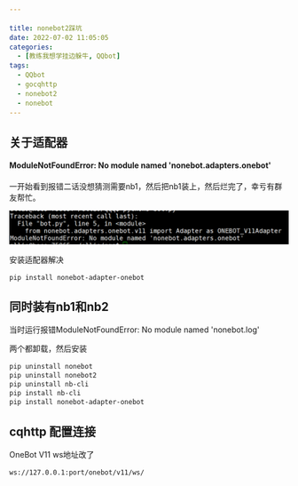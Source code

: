 ```yaml
---

title: nonebot2踩坑
date: 2022-07-02 11:05:05
categories:
  - [教练我想学挂边躲牛, QQbot]
tags:
  - QQbot
  - gocqhttp
  - nonebot2
  - nonebot
---
```


## 关于适配器

#### ModuleNotFoundError: No module named 'nonebot.adapters.onebot'

一开始看到报错二话没想猜测需要nb1，然后把nb1装上，然后烂完了，幸亏有群友帮忙。

![image-20220702110628893](nonebot2踩坑/image-20220702110628893.png)

安装适配器解决

```
pip install nonebot-adapter-onebot
```

## 同时装有nb1和nb2

当时运行报错ModuleNotFoundError: No module named 'nonebot.log'

两个都卸载，然后安装

```
pip uninstall nonebot
pip uninstall nonebot2
pip uninstall nb-cli
pip install nb-cli
pip install nonebot-adapter-onebot
```

## cqhttp 配置连接

OneBot V11 ws地址改了

```
ws://127.0.0.1:port/onebot/v11/ws/
```



